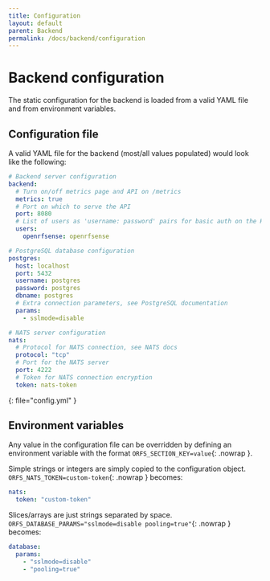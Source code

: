```yaml
---
title: Configuration
layout: default
parent: Backend
permalink: /docs/backend/configuration
---
```


# Backend configuration
The static configuration for the backend is loaded from a valid YAML file and from environment variables.

## Configuration file
A valid YAML file for the backend (most/all values populated) would look like the following:

```yaml
# Backend server configuration
backend:
  # Turn on/off metrics page and API on /metrics
  metrics: true
  # Port on which to serve the API
  port: 8080
  # List of users as 'username: password' pairs for basic auth on the HTTP API endpoints
  users:
    openrfsense: openrfsense

# PostgreSQL database configuration
postgres:
  host: localhost
  port: 5432
  username: postgres
  password: postgres
  dbname: postgres
  # Extra connection parameters, see PostgreSQL documentation
  params:
    - sslmode=disable

# NATS server configuration
nats:
  # Protocol for NATS connection, see NATS docs
  protocol: "tcp"
  # Port for the NATS server
  port: 4222
  # Token for NATS connection encryption
  token: nats-token
```
{: file="config.yml" }

## Environment variables
Any value in the configuration file can be overridden by defining an environment variable with the format `ORFS_SECTION_KEY=value`{: .nowrap }.

Simple strings or integers are simply copied to the configuration object. `ORFS_NATS_TOKEN=custom-token`{: .nowrap } becomes:

```yaml
nats:
  token: "custom-token"
```

Slices/arrays are just strings separated by space. `ORFS_DATABASE_PARAMS="sslmode=disable pooling=true"`{: .nowrap } becomes:

```yaml
database:
  params:
    - "sslmode=disable"
    - "pooling=true"
```
